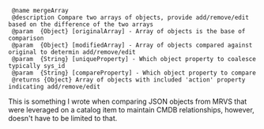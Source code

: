 	 @name mergeArray
	 @description Compare two arrays of objects, provide add/remove/edit based on the difference of the two arrays
	 @param  {Object} [originalArray] - Array of objects is the base of comparison
	 @param  {Object} [modifiedArray] - Array of objects compared against original to determin add/remove/edit
	 @param  {String} [uniqueProperty] - Which object property to coalesce typically sys_id
	 @param  {String} [compareProperty] - Which object property to compare
	 @returns {Object} Array of objects with included 'action' property indicating add/remove/edit
   
   This is something I wrote when comparing JSON objects from MRVS that were leveraged on a catalog item to maintain CMDB relationships, however, doesn't have to be limited to that.
